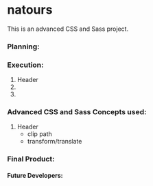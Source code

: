 # natours

This is an advanced CSS and Sass project.

### Planning:
 

### Execution:
1. Header 
2. 
3.


### Advanced CSS and Sass Concepts used:
1. Header
	* clip path
	* transform/translate


### Final Product:

<!-- ![](project.jpg) -->


#### Future Developers:

